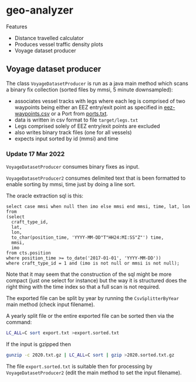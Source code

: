 geo-analyzer
==============

Features
* Distance travelled calculator
* Produces vessel traffic density plots
* Voyage dataset producer

## Voyage dataset producer
The class `VoyageDatasetProducer` is run as a java main method which scans a binary fix collection (sorted files by mmsi, 5 minute downsampled):
* associates vessel tracks with legs where each leg is comprised of two waypoints being either an EEZ entry/exit point as specified in [eez-waypoints.csv](src/main/resources/eez-waypoints.csv) or a Port from [ports.txt](src/main/resources/ports.txt).
* data is written in csv format to file `target/legs.txt`
* Legs comprised solely of EEZ entry/exit points are excluded
* also writes binary track files (one for all vessels)
* expects input sorted by id (mmsi) and time

### Update 17 Mar 2022
`VoyageDatasetProducer` consumes binary fixes as input. 

`VoyageDatasetProducer2` consumes delimited text that is been formatted to enable sorting by mmsi, time just by doing a line sort.

The oracle extraction sql is this:

```
select case mmsi when null then imo else mmsi end mmsi, time, lat, lon 
from 
(select
  craft_type_id,  
  lat, 
  lon, 
  to_char(position_time, 'YYYY-MM-DD"T"HH24:MI:SS"Z"') time,
  mmsi, 
  imo
from cts.position 
where position_time >= to_date('2017-01-01', 'YYYY-MM-DD')) 
where craft_type_id = 1 and (imo is not null or mmsi is not null);
```

Note that it may seem that the construction of the sql might be more compact (just one select for instance) but
the way it is structured does the right thing with the time index so that a full scan is not required.

The exported file can be split by year by running the `CsvSplitterByYear` main method (check input filename).

A yearly split file or the entire exported file can be sorted then via the command:
```bash
LC_ALL=C sort export.txt >export.sorted.txt
```
If the input is gzipped then 
```bash
gunzip -c 2020.txt.gz | LC_ALL=C sort | gzip >2020.sorted.txt.gz
```

The file `export.sorted.txt` is suitable then for processing by `VoyageDatasetProducer2` (edit the main method to set the input filename).
